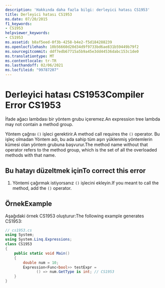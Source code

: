 ```yaml
---
description: 'Hakkında daha fazla bilgi: derleyici hatası CS1953'
title: Derleyici hatası CS1953
ms.date: 07/20/2015
f1_keywords:
- CS1953
helpviewer_keywords:
- CS1953
ms.assetid: b8af5eed-0f3b-4258-b4e2-f5d184288239
ms.openlocfilehash: 10b56660d20d34d9f9733bd6ae831b59449b79f2
ms.sourcegitcommit: ddf7edb67715a5b9a45e3dd44536dabc153c1de0
ms.translationtype: MT
ms.contentlocale: tr-TR
ms.lasthandoff: 02/06/2021
ms.locfileid: "99787207"
---
```

# <a name="compiler-error-cs1953"></a><span data-ttu-id="cc0ad-103">Derleyici hatası CS1953</span><span class="sxs-lookup"><span data-stu-id="cc0ad-103">Compiler Error CS1953</span></span>

<span data-ttu-id="cc0ad-104">İfade ağacı lambdası bir yöntem grubu içeremez.</span><span class="sxs-lookup"><span data-stu-id="cc0ad-104">An expression tree lambda may not contain a method group.</span></span>  
  
 <span data-ttu-id="cc0ad-105">Yöntem çağrısı `()` işleci gerektirir.</span><span class="sxs-lookup"><span data-stu-id="cc0ad-105">A method call requires the `()` operator.</span></span> <span data-ttu-id="cc0ad-106">Bu işleç olmadan Yöntem adı, bu ada sahip tüm aşırı yüklenmiş yöntemlerin kümesi olan yöntem grubuna başvurur.</span><span class="sxs-lookup"><span data-stu-id="cc0ad-106">The method name without that operator refers to the method group, which is the set of all the overloaded methods with that name.</span></span>  
  
## <a name="to-correct-this-error"></a><span data-ttu-id="cc0ad-107">Bu hatayı düzeltmek için</span><span class="sxs-lookup"><span data-stu-id="cc0ad-107">To correct this error</span></span>  
  
1. <span data-ttu-id="cc0ad-108">Yöntemi çağırmak istiyorsanız `()` işlecini ekleyin.</span><span class="sxs-lookup"><span data-stu-id="cc0ad-108">If you meant to call the method, add the `()` operator.</span></span>  
  
## <a name="example"></a><span data-ttu-id="cc0ad-109">Örnek</span><span class="sxs-lookup"><span data-stu-id="cc0ad-109">Example</span></span>  

 <span data-ttu-id="cc0ad-110">Aşağıdaki örnek CS1953 oluşturur:</span><span class="sxs-lookup"><span data-stu-id="cc0ad-110">The following example generates CS1953:</span></span>  
  
```csharp  
// cs1953.cs  
using System;  
using System.Linq.Expressions;  
class CS1953  
{  
    public static void Main()  
    {  
        double num = 10;  
        Expression<Func<bool>> testExpr =  
              () => num.GetType is int; // CS1953
    }  
}  
```
